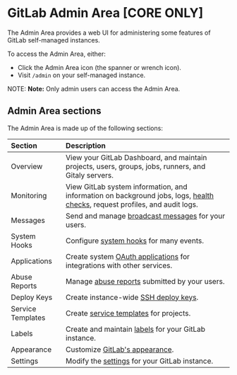 # GitLab Admin Area **[CORE ONLY]**

The Admin Area provides a web UI for administering some features of GitLab self-managed instances.

To access the Admin Area, either:

- Click the Admin Area icon (the spanner or wrench icon).
- Visit `/admin` on your self-managed instance.

NOTE: **Note:**
Only admin users can access the Admin Area.

## Admin Area sections

The Admin Area is made up of the following sections:

| Section           | Description                                                                                                                                              |
|:------------------|:---------------------------------------------------------------------------------------------------------------------------------------------------------|
| Overview          | View your GitLab Dashboard, and maintain projects, users, groups, jobs, runners, and Gitaly servers.                                                     |
| Monitoring        | View GitLab system information, and information on background jobs, logs, [health checks](monitoring/health_check.md), request profiles, and audit logs. |
| Messages          | Send and manage [broadcast messages](broadcast_messages.md) for your users.                                                                              |
| System Hooks      | Configure [system hooks](../../system_hooks/system_hooks.md) for many events.                                                                            |
| Applications      | Create system [OAuth applications](../../integration/oauth_provider.md) for integrations with other services.                                            |
| Abuse Reports     | Manage [abuse reports](abuse_reports.md) submitted by your users.                                                                                        |
| Deploy Keys       | Create instance-wide [SSH deploy keys](../../ssh/README.md#deploy-keys).                                                                                 |
| Service Templates | Create [service templates](../project/integrations/services_templates.md) for projects.                                                                   |
| Labels            | Create and maintain [labels](labels.md) for your GitLab instance.                                                                                        |
| Appearance        | Customize [GitLab's appearance](../../customization/index.md).                                                                                           |
| Settings          | Modify the [settings](settings/index.md) for your GitLab instance.                                                                                       |
